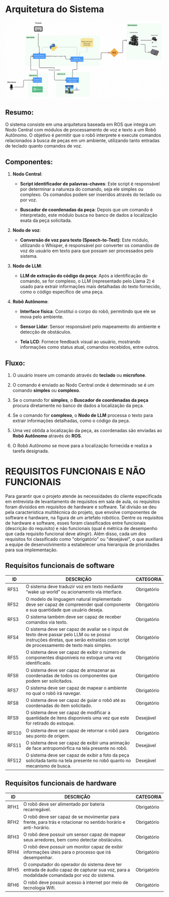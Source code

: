 # Arquitetura do Sistema

![Arquitetura do sistema](../../assets/arquitetura.png)

## Resumo:

O sistema consiste em uma arquitetura baseada em ROS que integra um Nodo Central com módulos de processamento de voz e texto a um Robô Autônomo. O objetivo é permitir que o robô interprete e execute comandos relacionados à busca de peças em um ambiente, utilizando tanto entradas de teclado quanto comandos de voz.

## Componentes:

1. **Nodo Central**:
    - **Script identificador de palavras-chaves**: Este script é responsável por determinar a natureza do comando, seja ele simples ou complexo. Os comandos podem ser inseridos através do teclado ou por voz.

    - **Buscador de coordenadas da peça**: Depois que um comando é interpretado, este módulo busca no banco de dados a localização exata da peça solicitada.

2. **Nodo de voz**:
    - **Conversão de voz para texto (Speech-to-Text)**: Este módulo, utilizando o Whisper, é responsável por converter os comandos de voz do usuário em texto para que possam ser processados pelo sistema.

3. **Nodo de LLM**:
    - **LLM de extração do código da peça**: Após a identificação do comando, se for complexo, o LLM (representado pelo Llama 2) é usado para extrair informações mais detalhadas do texto fornecido, como o código específico de uma peça.

4. **Robô Autônomo**:
    - **Interface física**: Constitui o corpo do robô, permitindo que ele se mova pelo ambiente.
    
    - **Sensor Lidar**: Sensor responsável pelo mapeamento do ambiente e detecção de obstáculos.
    
    - **Tela LCD**: Fornece feedback visual ao usuário, mostrando informações como status atual, comandos recebidos, entre outros.

## Fluxo:

1. O usuário insere um comando através do **teclado** ou **microfone**.
   
2. O comando é enviado ao Nodo Central onde é determinado se é um comando **simples** ou **complexo**.

3. Se o comando for **simples**, o **Buscador de coordenadas da peça** procura diretamente no banco de dados a localização da peça.

4. Se o comando for **complexo**, o **Nodo de LLM** processa o texto para extrair informações detalhadas, como o código da peça.

5. Uma vez obtida a localização da peça, as coordenadas são enviadas ao **Robô Autônomo** através do **ROS**.

6. O Robô Autônomo se move para a localização fornecida e realiza a tarefa designada.

# REQUISITOS FUNCIONAIS E NÃO FUNCIONAIS

Para garantir que o projeto atende às necessidades do cliente especificada em entrevista de levantamento de requisitos em sala de aula, os requisitos foram divisidos em requisitos de hardware e software. Tal divisão se deu pela característica multitécnica do projeto, que envolve componentes de software e hardware, na figura de um artefato robótico. Dentre os requisitos de hardware e software, esses foram classificados entre funcionais (descrição do requisito) e não funcionais (qual é métrica de desempenho que cada requisito funcional deve atingir). Além disso, cada um dos requisitos foi classificado como "obrigatório" ou "desejável", o que auxiliará a equipe de desenvolvimento a estabelecer uma hierarquia de prioridades para sua implementação.

## Requisitos funcionais de software

| ID  | DESCRIÇÃO                                                                                  | CATEGORIA  |
|-----|---------------------------------------------------------------------------------------------|------------|
| RFS1| O sistema deve traduzir voz em texto mediante “wake up world” ou acionamento via interface.  | Obrigatório|
| RFS2| O modelo de linguagem natural implementado deve ser capaz de compreender qual componente e sua quantidade que usuário deseja. | Obrigatório|
| RFS3| O sistema também deve ser capaz de receber comandos via texto.                                | Obrigatório|
| RFS4| O sistema deve ser capaz de avaliar se o input de texto deve passar pelo LLM ou se possui instruções diretas, que serão extraídas com script de processamento de texto mais simples. | Obrigatório|
| RFS5| O sistema deve ser capaz de exibir o número de componentes disponíveis no estoque uma vez identificado. | Obrigatório|
| RFS6| O sistema deve ser capaz de armazenar as coordenadas de todos os componentes que podem ser solicitados. | Obrigatório|
| RFS7| O sistema deve ser capaz de mapear o ambiente no qual o robô irá navegar.                       | Obrigatório|
| RFS8| O sistema deve ser capaz de guiar o robô até as coordenadas do item solicitado.                | Obrigatório|
| RFS9| O sistema deve ser capaz de modificar a quantidade de itens disponíveis uma vez que este for retirado do estoque. | Desejável  |
| RFS10| O sistema deve ser capaz de retornar o robô para seu ponto de origem.                         | Obrigatório|
| RFS11| O sistema deve ser capaz de exibir uma animação de face antropomórfica na tela presente no robô. | Desejável|
| RFS12| O sistema deve ser capaz de exibir a foto da peça solicitada tanto na tela presente no robô quanto no mecanismo de busca. | Desejável|

## Requisitos funcionais de hardware

| ID  | DESCRIÇÃO                                                                                                   | CATEGORIA   |
|-----|--------------------------------------------------------------------------------------------------------------|-------------|
| RFH1| O robô deve ser alimentado por bateria recarregável.                                                          | Obrigatório |
| RFH2| O robô deve ser capaz de se movimentar para frente, para trás e rotacionar no sentido horário e anti-horário. | Obrigatório |
| RFH3| O robô deve possuir um sensor capaz de mapear seus arredores, bem como detectar obstáculos.                   | Obrigatório |
| RFH4| O robô deve possuir um monitor capaz de exibir informações úteis para o processo que irá desempenhar.          | Obrigatório |
| RFH5| O computador do operador do sistema deve ter entrada de áudio capaz de capturar sua voz, para a modalidade comandada por voz do sistema. | Obrigatório |
| RFH6| O robô deve possuir acesso à internet por meio de tecnologia Wifi.                                           | Obrigatório |
